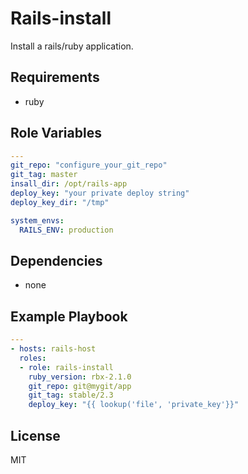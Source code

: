 Rails-install
==========

Install a rails/ruby application.

Requirements
------------

 - ruby


Role Variables
---------------

```yaml
---
git_repo: "configure_your_git_repo"
git_tag: master
insall_dir: /opt/rails-app
deploy_key: "your private deploy string"
deploy_key_dir: "/tmp"

system_envs:
  RAILS_ENV: production
```

Dependencies
------------

- none

Example Playbook
----------------

```yaml
---
- hosts: rails-host
  roles:
  - role: rails-install
    ruby_version: rbx-2.1.0
    git_repo: git@mygit/app
    git_tag: stable/2.3
    deploy_key: "{{ lookup('file', 'private_key'}}"

```

License
-------

MIT

